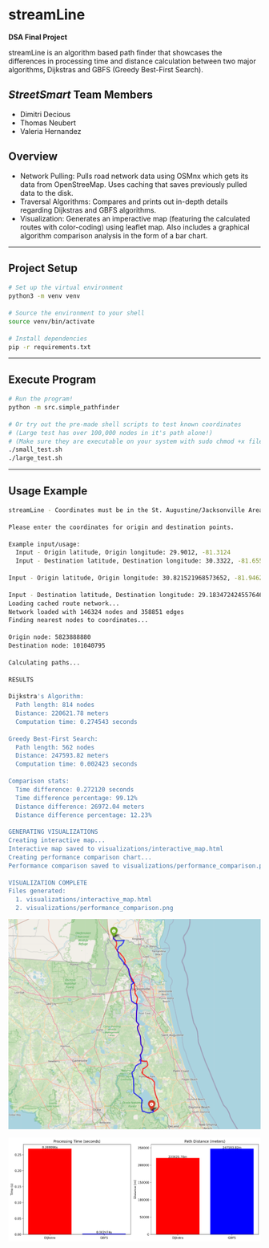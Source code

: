 # **streamLine**

**DSA Final Project**

streamLine is an algorithm based path finder that showcases the differences in processing time and distance calculation between two major algorithms, Dijkstras
and GBFS (Greedy Best-First Search).

## *StreetSmart* Team Members
- Dimitri Decious
- Thomas Neubert
- Valeria Hernandez


## **Overview**
- Network Pulling: Pulls road network data using OSMnx which gets its data from OpenStreeMap. Uses caching that saves previously pulled data to the disk.
- Traversal Algorithms: Compares and prints out in-depth details regarding Dijkstras and GBFS algorithms.
- Visualization: Generates an imperactive map (featuring the calculated routes with color-coding) using leaflet map. Also includes a graphical algorithm
comparison analysis in the form of a bar chart.
---

## **Project Setup**
```sh
# Set up the virtual environment
python3 -m venv venv

# Source the environment to your shell
source venv/bin/activate

# Install dependencies
pip -r requirements.txt
```

---
## **Execute Program**
```sh
# Run the program!
python -m src.simple_pathfinder

# Or try out the pre-made shell scripts to test known coordinates
# (Large test has over 100,000 nodes in it's path alone!)
# (Make sure they are executable on your system with sudo chmod +x filename)
./small_test.sh
./large_test.sh
```

---
## **Usage Example**
```sh
streamLine - Coordinates must be in the St. Augustine/Jacksonville Area!

Please enter the coordinates for origin and destination points.

Example input/usage:
  Input - Origin latitude, Origin longitude: 29.9012, -81.3124
  Input - Destination latitude, Destination longitude: 30.3322, -81.6557

Input - Origin latitude, Origin longitude: 30.821521968573652, -81.94624842485865

Input - Destination latitude, Destination longitude: 29.183472424557646, -81.54455687921084
Loading cached route network...
Network loaded with 146324 nodes and 358851 edges
Finding nearest nodes to coordinates...

Origin node: 5823888880
Destination node: 101040795

Calculating paths...

RESULTS

Dijkstra's Algorithm:
  Path length: 814 nodes
  Distance: 220621.78 meters
  Computation time: 0.274543 seconds

Greedy Best-First Search:
  Path length: 562 nodes
  Distance: 247593.82 meters
  Computation time: 0.002423 seconds

Comparison stats:
  Time difference: 0.272120 seconds
  Time difference percentage: 99.12%
  Distance difference: 26972.04 meters
  Distance difference percentage: 12.23%

GENERATING VISUALIZATIONS
Creating interactive map...
Interactive map saved to visualizations/interactive_map.html
Creating performance comparison chart...
Performance comparison saved to visualizations/performance_comparison.png

VISUALIZATION COMPLETE
Files generated:
  1. visualizations/interactive_map.html
  2. visualizations/performance_comparison.png
  ```

  ![interactivemap](/mapexample.png)

  ![barchart](/barchartexample.png)
